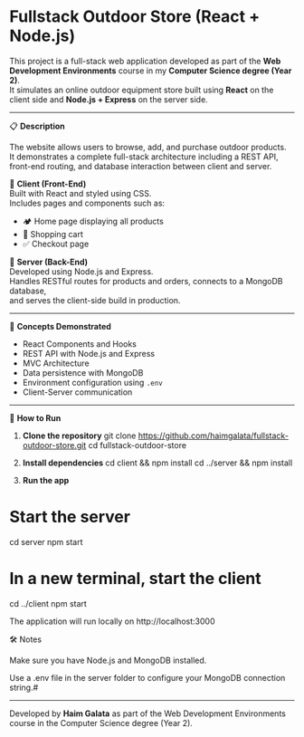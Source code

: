 # Fullstack Outdoor Store (React + Node.js)

This project is a full-stack web application developed as part of the **Web Development Environments** course in my **Computer Science degree (Year 2)**.  
It simulates an online outdoor equipment store built using **React** on the client side and **Node.js + Express** on the server side.

---

📋 **Description**

The website allows users to browse, add, and purchase outdoor products.  
It demonstrates a complete full-stack architecture including a REST API, front-end routing, and database interaction between client and server.

🔸 **Client (Front-End)**  
Built with React and styled using CSS.  
Includes pages and components such as:
- 🏕️ Home page displaying all products  
- 🛒 Shopping cart  
- ✅ Checkout page  

🔸 **Server (Back-End)**  
Developed using Node.js and Express.  
Handles RESTful routes for products and orders, connects to a MongoDB database,  
and serves the client-side build in production.

---

🧠 **Concepts Demonstrated**
- React Components and Hooks  
- REST API with Node.js and Express  
- MVC Architecture  
- Data persistence with MongoDB  
- Environment configuration using `.env`  
- Client-Server communication  

---

🚀 **How to Run**

1. **Clone the repository**
git clone https://github.com/haimgalata/fullstack-outdoor-store.git
cd fullstack-outdoor-store

2. **Install dependencies**
cd client && npm install
cd ../server && npm install

3. **Run the app**
# Start the server
cd server
npm start

# In a new terminal, start the client
cd ../client
npm start

The application will run locally on http://localhost:3000

🛠 Notes

Make sure you have Node.js and MongoDB installed.

Use a .env file in the server folder to configure your MongoDB connection string.#

---

Developed by **Haim Galata**
as part of the Web Development Environments course in the Computer Science degree (Year 2).

